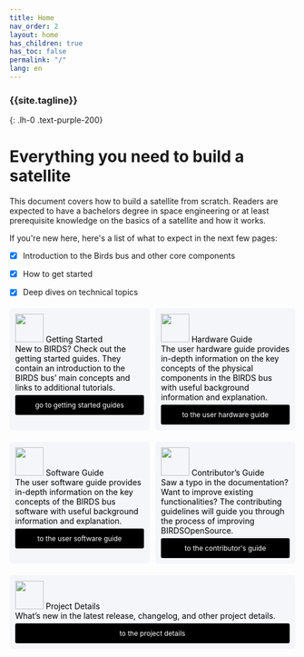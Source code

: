 ```yaml
---
title: Home
nav_order: 2
layout: home
has_children: true
has_toc: false
permalink: "/"
lang: en
---
```


### **{{site.tagline}}**
{: .lh-0 .text-purple-200}
# Everything you need to build a satellite 

This document covers how to build a satellite from scratch. Readers are expected to have a bachelors degree in space engineering or at least prerequisite knowledge on the basics of a satellite and how it works.  

If you're new here, here's a list of what to expect in the next few pages:
- [x] Introduction to the Birds bus and other core components
- [x] How to get started
- [x] Deep dives on technical topics


<div style="display: flex; flex-wrap: wrap; gap: 10px; justify-content: space-between;">
  <div style="flex: 1 1 calc(50% - 10px); margin: 5px 0; padding: 10px; background-color: #f4f6fa; color: black; border-radius: 5px; text-align: left; box-sizing: border-box;">
    <span class="fs-6" align="center"> 
    <img src="https://www.svgrepo.com/show/9108/running-stick-figure.svg" width="50" height="50">
    Getting Started </span> 
    <br /> 
    <span class="fs-3"> New to BIRDS? Check out the getting started guides. They contain an introduction to the BIRDS bus’ main concepts and links to additional tutorials. </span>
    <a href="{{site.url}}/about" style="display: block; margin-top: 5px; padding: 10px 0; background-color:rgb(0, 0, 0); color: white; text-decoration: none; text-align: center; border-radius: 3px; font-size: 12px; width: 100%; box-sizing: border-box;">
      go to getting started guides
    </a>
  </div>


  <div style="flex: 1 1 calc(50% - 10px); margin: 5px 0; padding: 10px; background-color: #f4f6fa; color: black; border-radius: 5px; text-align: left; box-sizing: border-box;">
    <span class="fs-6" align="center"> 
    <img src="https://www.svgrepo.com/show/326665/hardware-chip-outline.svg" width="50" height="50">
    Hardware Guide </span> 
    <br />
    <span class="fs-3"> The user hardware guide provides in-depth information on the key concepts of the physical components in the BIRDS bus with useful background information and explanation.
</span>
    <br />
    <a href="{{site.url}}/get-started" style="display: block; margin-top: 5px; padding: 10px 0; background-color:rgb(0, 0, 0); color: white; text-decoration: none; text-align: center; border-radius: 3px; font-size: 12px; width: 100%; box-sizing: border-box;">
      to the user hardware guide
    </a>
  </div>


  <div style="flex: 1 1 calc(50% - 10px); margin: 5px 0; padding: 10px; background-color: #f4f6fa; color: black; border-radius: 5px; text-align: left; box-sizing: border-box;">
    <span class="fs-6" align="center"> 
    <img src="https://www.svgrepo.com/show/525688/book-bookmark-minimalistic.svg" width="50" height="50">
    Software Guide</span> 
    <br />
    <span class="fs-3"> The user software guide provides in-depth information on the key concepts of the BIRDS bus software with useful background information and explanation. </span> 
    <a href="{{site.url}}/how-tos/write_board_specific_software.html" style="display: block; margin-top: 5px; padding: 10px 0; background-color:rgb(0, 0, 0); color: white; text-decoration: none; text-align: center;  border-radius: 3px; font-size: 12px; width: 100%; box-sizing: border-box;">
      to the user software guide
    </a>
  </div>

  <div style="flex: 1 1 calc(50% - 10px); margin: 5px 0; padding: 10px; background-color: #f4f6fa; color: black; border-radius: 5px; text-align: left; box-sizing: border-box;">
    <span class="fs-6" align="center"> 
    <img src="https://www.svgrepo.com/show/525586/user-plus.svg" width="50" height="50">
    Contributor’s Guide </span> 
    <br />
    <span class="fs-3"> Saw a typo in the documentation? Want to improve existing functionalities? The contributing guidelines will guide you through the process of improving BIRDSOpenSource.
 </span> 
    <a href="{{site.url}}/how-tos/write_board_specific_software.html" style="display: block; margin-top: 5px; padding: 10px 0; background-color:rgb(0, 0, 0); color: white; text-decoration: none; text-align: center;  border-radius: 3px; font-size: 12px; width: 100%; box-sizing: border-box;">
      to the contributor's guide
    </a>
  </div>

  <div style="flex: 1 1 calc(100% - 10px); margin: 5px 0; padding: 10px; background-color: #f4f6fa; color: black; border-radius: 5px; text-align: left; box-sizing: border-box;">
    <span class="fs-6" align="center"> 
    <img src="https://www.svgrepo.com/show/486630/details.svg" width="50" height="50">
    Project Details </span> 
    <br />
    <span class="fs-3"> What’s new in the latest release, changelog, and other project details.
   </span> 
    <a href="{{site.url}}/how-tos/write_board_specific_software.html" style="display: block; margin-top: 5px; padding: 10px 0; background-color:rgb(0, 0, 0); color: white; text-decoration: none; text-align: center;  border-radius: 3px; font-size: 12px; width: 100%; box-sizing: border-box;">
      to the project details
    </a>
  </div>
</div>

